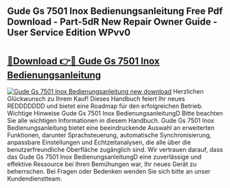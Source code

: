 ## Gude Gs 7501 Inox Bedienungsanleitung Free Pdf Download - Part-5dR New Repair Owner Guide - User Service Edition WPvv0

# <h2><a href="http://df3f1ni.blite.top/?on=Gude+Gs+7501+Inox+Bedienungsanleitung">🔗Download 👉🔴 Gude Gs 7501 Inox Bedienungsanleitung</a></h2>

[![Gude Gs 7501 Inox Bedienungsanleitung new download](https://i.imgur.com/lujVjoI.png)](http://df3f1ni.blite.top/?on=Gude+Gs+7501+Inox+Bedienungsanleitung)
Herzlichen Glückwunsch zu Ihrem Kauf! Dieses Handbuch feiert Ihr neues REDDDDDDD und bietet eine Roadmap für den erfolgreichen Betrieb. Wichtige Hinweise Gude Gs 7501 Inox BedienungsanleitungD Bitte beachten Sie alle wichtigen Informationen in diesem Handbuch. Gude Gs 7501 Inox Bedienungsanleitung bietet eine beeindruckende Auswahl an erweiterten Funktionen, darunter Sprachsteuerung, automatische Synchronisierung, anpassbare Einstellungen und Echtzeitanalysen, die alle über die benutzerfreundliche Oberfläche zugänglich sind. Wir vertrauen darauf, dass das Gude Gs 7501 Inox BedienungsanleitungD eine zuverlässige und effektive Ressource bei Ihren Bemühungen war, Ihr neues Gerät zu beherrschen. Bei Fragen oder Bedenken wenden Sie sich bitte an unser Kundendienstteam.
